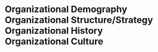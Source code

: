 # Organizational Demography Organizational Structure/Strategy Organizational History Organizational Culture